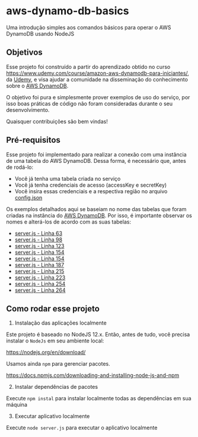 # aws-dynamo-db-basics
Uma introdução simples aos comandos básicos para operar o AWS DynamoDB usando NodeJS

## Objetivos

Esse projeto foi construído a partir do aprendizado obtido no curso https://www.udemy.com/course/amazon-aws-dynamodb-para-iniciantes/, da [Udemy](https://www.udemy.com/), e visa ajudar a comunidade na disseminação do conhecimento sobre o [AWS DynamoDB](https://aws.amazon.com/pt/dynamodb/).

O objetivo foi pura e simplesmente prover exemplos de uso do serviço, por isso boas práticas de código não foram consideradas durante o seu desenvolvimento.

Quaisquer contribuições são bem vindas!

## Pré-requisitos

Esse projeto foi implementado para realizar a conexão com uma instância de uma tabela do AWS DynamoDB. Dessa forma, é necessário que, antes de rodá-lo:

* Você já tenha uma tabela criada no serviço
* Você já tenha credenciais de acesso (accessKey e secretKey)
* Você insira essas credenciais e a respectiva região no arquivo [config.json](config.json)

Os exemplos detalhados aqui se baseiam no nome das tabelas que foram criadas na instância do [AWS DynamoDB](https://aws.amazon.com/pt/dynamodb/). Por isso, é importante observar os nomes e alterá-los de acordo com as suas tabelas:

* [server.js - Linha 63](server.js#L63)
* [server.js - Linha 98](server.js#L98)
* [server.js - Linha 123](server.js#L123)
* [server.js - Linha 154](server.js#L154)
* [server.js - Linha 154](server.js#L154)
* [server.js - Linha 187](server.js#L187)
* [server.js - Linha 215](server.js#L215)
* [server.js - Linha 223](server.js#223)
* [server.js - Linha 254](server.js#254)
* [server.js - Linha 264](server.js#264)

## Como rodar esse projeto

1. Instalação das aplicações localmente

Este projeto é baseado no NodeJS 12.x. Então, antes de tudo, você precisa instalar o `NodeJs` em seu ambiente local:

https://nodejs.org/en/download/

Usamos ainda `npm` para gerenciar pacotes.

https://docs.npmjs.com/downloading-and-installing-node-js-and-npm

2. Instalar dependências de pacotes

Execute `npm instal` para instalar localmente todas as dependências em sua máquina

3. Executar aplicativo localmente

Execute `node server.js` para executar o aplicativo localmente